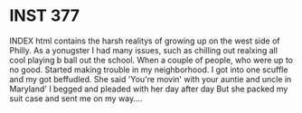 # INST 377
 INDEX html contains the harsh realitys of growing up on the west side of Philly.
As a yonugster I had many issues, such as chilling out realxing all cool playing b ball out the school. When a couple of people, who were up to no good. 
Started making trouble in my neighborhood.
I got into one scuffle and my got beffudled.
She said 'You're movin' with your auntie and uncle in Maryland'
I begged and pleaded with her day after day
But she packed my suit case and sent me on my way....

